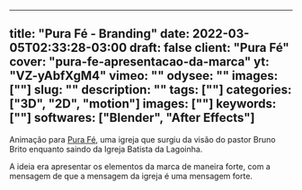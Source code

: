 
---
title: "Pura Fé - Branding"
date: 2022-03-05T02:33:28-03:00
draft: false
client: "Pura Fé"
cover: "pura-fe-apresentacao-da-marca"
yt: "VZ-yAbfXgM4"
vimeo: ""
odysee: ""
images: [""]
slug: ""
description: ""
tags: [""]
categories: ["3D", "2D", "motion"]
images: [""]
keywords: [""]
softwares: ["Blender", "After Effects"]
---

Animação para [Pura Fé](https://igrejapurafe.com.br/), uma igreja que surgiu da visão do pastor Bruno Brito enquanto saindo da Igreja Batista da Lagoinha.

A ideia era apresentar os elementos da marca de maneira forte, com a mensagem de que a mensagem da igreja é uma mensagem forte.
